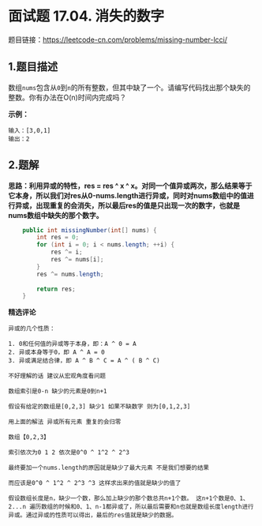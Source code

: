 # 面试题 17.04. 消失的数字

题目链接：https://leetcode-cn.com/problems/missing-number-lcci/



## 1.题目描述

数组`nums`包含从`0`到`n`的所有整数，但其中缺了一个。请编写代码找出那个缺失的整数。你有办法在O(n)时间内完成吗？



**示例：**

~~~
输入：[3,0,1]
输出：2
~~~



## 2.题解

**思路：利用异或的特性，res = res ^ x ^ x。对同一个值异或两次，那么结果等于它本身，所以我们对res从0-nums.length进行异或，同时对nums数组中的值进行异或，出现重复的会消失，所以最后res的值是只出现一次的数字，也就是nums数组中缺失的那个数字。**

~~~java
    public int missingNumber(int[] nums) {
        int res = 0;
        for (int i = 0; i < nums.length; ++i) {
            res ^= i;
            res ^= nums[i];
        }
        res ^= nums.length;
        
        return res;
    }
~~~



**精选评论**

~~~
异或的几个性质：

1. 0和任何值的异或等于本身，即：A ^ 0 = A
2. 异或本身等于0，即 A ^ A = 0
3. 异或满足结合律，即 A ^ B ^ C = A ^ ( B ^ C)
~~~

~~~
不好理解的话 建议从宏观角度看问题

数组索引是0-n 缺少的元素是0到n+1

假设有给定的数组是[0,2,3] 缺少1 如果不缺数字 则为[0,1,2,3]

用上面的解法 异或所有元素 重复的会归零

数组【0,2,3】

索引依次为0 1 2 依次是0^0 ^ 1^2 ^ 2^3

最终要加一个nums.length的原因就是缺少了最大元素 不是我们想要的结果

而应该是0^0 ^ 1^2 ^ 2^3 ^3 这样求出来的值就是缺少的值了
~~~

~~~
假设数组长度是n，缺少一个数，那么加上缺少的那个数总共n+1个数。 这n+1个数是0、1、2...n 遍历数组的时候和0、1、n-1都异或了，所以最后需要和n也就是数组长度length进行异或。通过异或的性质可以得出，最后的res值就是缺少的数据。
~~~

